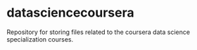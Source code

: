 datasciencecoursera
===================

Repository for storing files related to the coursera data science specialization courses.
